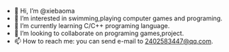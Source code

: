 - 👋 Hi, I’m @xiebaoma
- 👀 I’m interested in swimming,playing computer games and programing.
- 🌱 I’m currently learning C/C++ programing language.
- 💞️ I’m looking to collaborate on programing games,project.
- 📫 How to reach me: you can send e-mail to 2402583447@qq.com.

<!---
xiebaoma/xiebaoma is a ✨ special ✨ repository because its `README.md` (this file) appears on your GitHub profile.
You can click the Preview link to take a look at your changes.
--->
